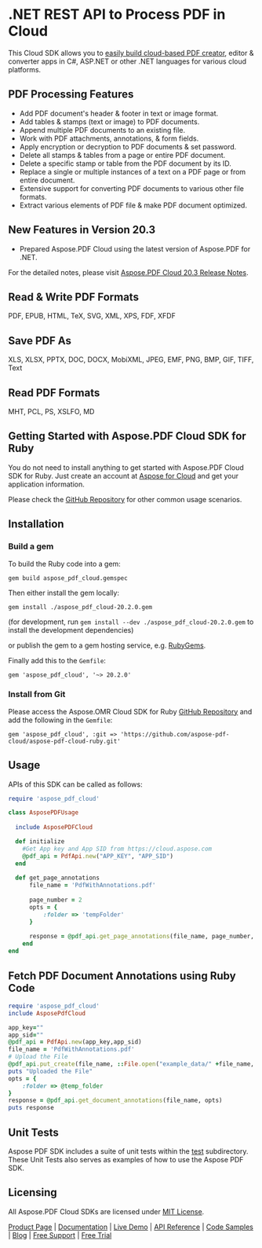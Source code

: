 # .NET REST API to Process PDF in Cloud

This Cloud SDK allows you to [easily build cloud-based PDF creator](https://products.aspose.cloud/pdf/net), editor & converter apps in C#, ASP.NET or other .NET languages for various cloud platforms.

## PDF Processing Features

- Add PDF document's header & footer in text or image format.
- Add tables & stamps (text or image) to PDF documents.
- Append multiple PDF documents to an existing file.
- Work with PDF attachments, annotations, & form fields.
- Apply encryption or decryption to PDF documents & set password.
- Delete all stamps & tables from a page or entire PDF document.
- Delete a specific stamp or table from the PDF document by its ID.
- Replace a single or multiple instances of a text on a PDF page or from entire document.
- Extensive support for converting PDF documents to various other file formats.
- Extract various elements of PDF file & make PDF document optimized.

## New Features in Version 20.3

- Prepared Aspose.PDF Cloud using the latest version of Aspose.PDF for .NET.

For the detailed notes, please visit [Aspose.PDF Cloud 20.3 Release Notes](https://docs.aspose.cloud/display/pdfcloud/Aspose.PDF+Cloud+20.3+Release+Notes).

## Read & Write PDF Formats

PDF, EPUB, HTML, TeX, SVG, XML, XPS, FDF, XFDF

## Save PDF As

XLS, XLSX, PPTX, DOC, DOCX, MobiXML, JPEG, EMF, PNG, BMP, GIF, TIFF, Text

## Read PDF Formats

MHT, PCL, PS, XSLFO, MD

## Getting Started with Aspose.PDF Cloud SDK for Ruby

You do not need to install anything to get started with Aspose.PDF Cloud SDK for Ruby. Just create an account at [Aspose for Cloud](https://dashboard.aspose.cloud/#/apps) and get your application information.

Please check the [GitHub Repository](https://github.com/aspose-pdf-cloud/aspose-pdf-cloud-dotnet) for other common usage scenarios.

## Installation

### Build a gem

To build the Ruby code into a gem:

`gem build aspose_pdf_cloud.gemspec`

Then either install the gem locally:

`gem install ./aspose_pdf_cloud-20.2.0.gem`

(for development, run `gem install --dev ./aspose_pdf_cloud-20.2.0.gem` to install the development dependencies)

or publish the gem to a gem hosting service, e.g. [RubyGems](https://rubygems.org/).

Finally add this to the `Gemfile`:

`gem 'aspose_pdf_cloud', '~> 20.2.0'`

### Install from Git

Please access the Aspose.OMR Cloud SDK for Ruby [GitHub Repository](https://github.com/aspose-pdf-cloud/aspose-pdf-cloud-ruby) and add the following in the `Gemfile`:

`gem 'aspose_pdf_cloud', :git => 'https://github.com/aspose-pdf-cloud/aspose-pdf-cloud-ruby.git'`

## Usage

APIs of this SDK can be called as follows:

```ruby
require 'aspose_pdf_cloud'

class AsposePDFUsage
  
  include AsposePDFCloud

  def initialize
    #Get App key and App SID from https://cloud.aspose.com
    @pdf_api = PdfApi.new("APP_KEY", "APP_SID")
  end
  
  def get_page_annotations
      file_name = 'PdfWithAnnotations.pdf'
  
      page_number = 2
      opts = {
          :folder => 'tempFolder'
      }
  
      response = @pdf_api.get_page_annotations(file_name, page_number, opts)
    end  
end
```

## Fetch PDF Document Annotations using Ruby Code

```ruby
require 'aspose_pdf_cloud'
include AsposePdfCloud

app_key=""
app_sid=""
@pdf_api = PdfApi.new(app_key,app_sid)
file_name = 'PdfWithAnnotations.pdf'
# Upload the File
@pdf_api.put_create(file_name, ::File.open("example_data/" +file_name, 'r') { |io| io.read(io.size)})
puts "Uploaded the File"
opts = {
    :folder => @temp_folder
}
response = @pdf_api.get_document_annotations(file_name, opts)
puts response
```

## Unit Tests

Aspose PDF SDK includes a suite of unit tests within the [test](https://github.com/aspose-pdf-cloud/aspose-pdf-cloud-ruby/tree/master/test) subdirectory. These Unit Tests also serves as examples of how to use the Aspose PDF SDK.

## Licensing

All Aspose.PDF Cloud SDKs are licensed under [MIT License](https://github.com/aspose-pdf-cloud/aspose-pdf-cloud-ruby/blob/master/LICENSE).

[Product Page](https://products.aspose.cloud/pdf/ruby) | [Documentation](https://docs.aspose.cloud/display/pdfcloud/Home) | [Live Demo](https://products.aspose.app/pdf/family) | [API Reference](https://apireference.aspose.cloud/pdf/) | [Code Samples](https://github.com/aspose-pdf-cloud/aspose-pdf-cloud-ruby) | [Blog](https://blog.aspose.cloud/category/pdf/) | [Free Support](https://forum.aspose.cloud/c/pdf) | [Free Trial](https://dashboard.aspose.cloud/#/apps)
